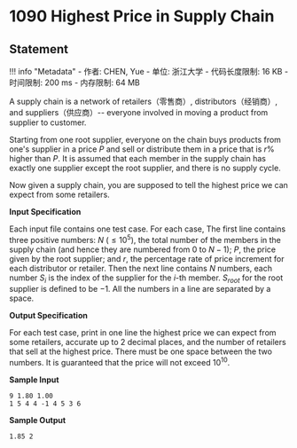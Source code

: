 
# 1090 Highest Price in Supply Chain

## Statement

!!! info "Metadata"
    - 作者: CHEN, Yue
    - 单位: 浙江大学
    - 代码长度限制: 16 KB
    - 时间限制: 200 ms
    - 内存限制: 64 MB

A supply chain is a network of retailers（零售商）, distributors（经销商）, and suppliers（供应商）-- everyone involved in moving a product from supplier to customer.

Starting from one root supplier, everyone on the chain buys products from one's supplier in a price $P$ and sell or distribute them in a price that is $r$% higher than $P$. It is assumed that each member in the supply chain has exactly one supplier except the root supplier, and there is no supply cycle.

Now given a supply chain, you are supposed to tell the highest price we can expect from some retailers.

**Input Specification**

Each input file contains one test case. For each case, The first line contains three positive numbers: $N$ ($\le 10^5$), the total number of the members in the supply chain (and hence they are numbered from 0 to $N-1$); $P$, the price given by the root supplier; and $r$, the percentage rate of price increment for each distributor or retailer. Then the next line contains $N$ numbers, each number $S_i$ is the index of the supplier for the $i$-th member. $S_{root}$ for the root supplier is defined to be $-1$. All the numbers in a line are separated by a space.

**Output Specification**

For each test case, print in one line the highest price we can expect from some retailers, accurate up to 2 decimal places, and the number of retailers that sell at the highest price. There must be one space between the two numbers. It is guaranteed that the price will not exceed $10^{10}$.

**Sample Input**
```plaintext
9 1.80 1.00
1 5 4 4 -1 4 5 3 6
```

**Sample Output**
```plaintext
1.85 2
```

